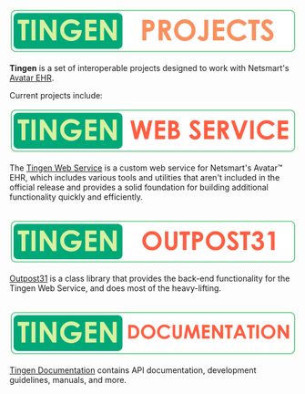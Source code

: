 <div align="center">

  <picture>
    <source media="(prefers-color-scheme: dark)" srcset="/logos/tngnproj-dark-800x125.png">
    <source media="(prefers-color-scheme: light)" srcset="/logos/tngnproj-light-800x125.png">
    <img alt="Fallback image description" src="/logos/tngnproj-light-800x125.png">
  </picture>

</div>

**Tingen** is a set of interoperable projects designed to work with Netsmart's [Avatar EHR](https://www.ntst.com/offerings/myavatar).

Current projects include:

<div align="center">

  <a href="https://github.com/spectrum-health-systems/tingen-web-service">
    <picture>
        <source media="(prefers-color-scheme: dark)" srcset="/logos/tngnwsvc-dark-800x125.png">
        <source media="(prefers-color-scheme: light)" srcset="/logos/tngnwsvc-light-800x125.png">
        <img alt="Fallback image description" src="/logos/tngnwsvc-light-800x125.png">
    </picture>
  </a>

</div>

The <a href="https://github.com/spectrum-health-systems/tingen-web-service"> Tingen Web Service</a> is a custom web service for Netsmart's Avatar™ EHR, which includes various tools and utilities that aren't included in the official release and provides a solid foundation for building additional functionality quickly and efficiently.

<br/>

<div align="center">

  <a href="https://github.com/spectrum-health-systems/outpost31">
    <picture>
        <source media="(prefers-color-scheme: dark)" srcset="/logos/tngnopto-dark-800x125.png">
        <source media="(prefers-color-scheme: light)" srcset="/logos/tngnopto-light-800x125.png">
        <img alt="Fallback image description" src="/logos/tngnopto-light-800x125.png">
    </picture>
 </a>

</div>

<a href="https://github.com/spectrum-health-systems/outpost31"> Outpost31</a> is a class library that provides the back-end functionality for the Tingen Web Service, and does most of the heavy-lifting.

<br/>

<div align="center">

  <a href="https://github.com/spectrum-health-systems/tingen-documentation">
    <picture>
        <source media="(prefers-color-scheme: dark)" srcset="/logos/tngndocs-dark-800x125.png">
        <source media="(prefers-color-scheme: light)" srcset="/logos/tngndocs-light-800x125.png">
        <img alt="Fallback image description" src="/logos/tngndocs-light-800x125.png">
    </picture>
  </a>
</div>

<a href="https://github.com/spectrum-health-systems/outpost31"> Tingen Documentation</a> contains API documentation, development guidelines, manuals, and more.
